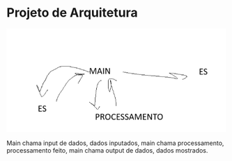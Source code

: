 # Projeto de Arquitetura

![Arquitetura da aplicação](ARQUITETURA.png)

Main chama input de dados, dados inputados, main chama processamento, processamento feito, main chama output de dados, dados mostrados.